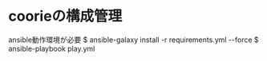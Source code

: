 # coorieの構成管理
ansible動作環境が必要
$ ansible-galaxy install -r requirements.yml --force
$ ansible-playbook play.yml
